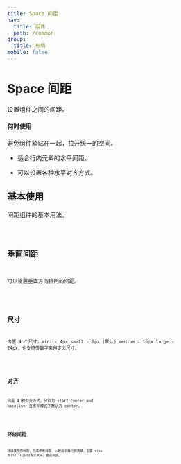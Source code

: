 ```yaml
---
title: Space 间距
nav:
  title: 组件
  path: /common
group:
  title: 布局
mobile: false
---
```


# Space 间距

设置组件之间的间距。

#### 何时使用

避免组件紧贴在一起，拉开统一的空间。

- 适合行内元素的水平间距。

- 可以设置各种水平对齐方式。

## 基本使用

间距组件的基本用法。

<code src="./demos/index1.tsx" />

## 垂直间距

可以设置垂直方向排列的间距。

<code src="./demos/index2.tsx" />

## 尺寸

内置 4 个尺寸，mini - 4px small - 8px (默认) medium - 16px large - 24px，也支持传数字来自定义尺寸。

<code src="./demos/index3.tsx" />

## 对齐

内置 4 种对齐方式，分别为 start center end baseline，在水平模式下默认为 center。

<code src="./demos/index4.tsx" />

## 环绕间距

环绕类型的间距，四周都有间距，一般用于换行的场景，配置 size 为[12,18]分别表示水平、垂直间距。

<code src="./demos/index5.tsx" />

<API />
